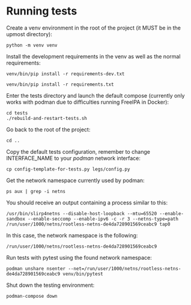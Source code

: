 # Running tests

Create a venv environment in the root of the project (it MUST be in the upmost directory):
```
python -m venv venv
```
Install the development requirements in the venv as well as the normal requirements:
```
venv/bin/pip install -r requirements-dev.txt
```
```
venv/bin/pip install -r requirements.txt
```
Enter the tests directory and launch the default compose (currently only works with podman due to difficulties running FreeIPA in Docker):
```
cd tests
./rebuild-and-restart-tests.sh
```
Go back to the root of the project:
```
cd ..
```
Copy the default tests configuration, remember to change INTERFACE_NAME to your *podman* network interface:
```
cp config-template-for-tests.py legs/config.py
```
Get the network namespace currently used by podman:
```
ps aux | grep -i netns
```
You should receive an output containing a process similar to this:
```
/usr/bin/slirp4netns --disable-host-loopback --mtu=65520 --enable-sandbox --enable-seccomp --enable-ipv6 -c -r 3 --netns-type=path /run/user/1000/netns/rootless-netns-de4da728901569ceabc9 tap0
```
In this case, the network namespace is the following:
```
/run/user/1000/netns/rootless-netns-de4da728901569ceabc9
```
Run tests with pytest using the found network namespace:
```
podman unshare nsenter --net=/run/user/1000/netns/rootless-netns-de4da728901569ceabc9 venv/bin/pytest
```
Shut down the testing environment:
```
podman-compose down
```
